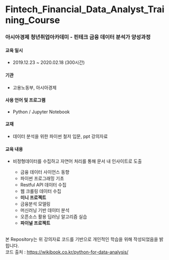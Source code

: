 # Fintech_Financial_Data_Analyst_Training_Course
### 아시아경제 청년취업아카데미 - 핀테크 금융 데이터 분석가 양성과정

#### 교육 일시 
- 2019.12.23 ~ 2020.02.18 (300시간)
#### 기관 
- 고용노동부, 아시아경제

#### 사용 언어 및 프로그램 
- Python / Jupyter Notebook

#### 교재 
- 데이터 분석을 위한 파이썬 철저 입문, ppt 강의자료


#### 교육 내용 
- 비정형데이터를 수집하고 자연어 처리를 통해 문서 내 인사이트로 도출 

  - 금융 데이터 사이언스 동향
  - 파이썬 프로그래밍 기초
  - Restful API 데이터 수집
  - 웹 크롤링 데이터 수집
  - **미니 프로젝트**
  - 금융분석 모델링
  - 머신러닝 기반 데이터 분석
  - 오픈소스 활용 딥러닝 알고리즘 실습
  - **파이널 프로젝트**<br><br>


본 Repository는 위 강의자료 코드를 기반으로 개인적인 학습을 위해 작성되었음을 밝힙니다.<br>
코드 출처 : <https://wikibook.co.kr/python-for-data-analysis/>
